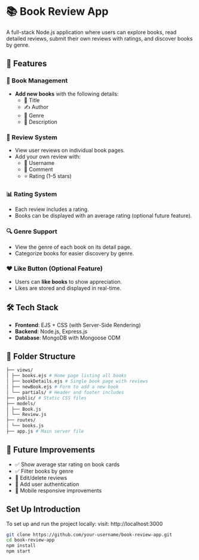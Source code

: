 # 📚 Book Review App

A full-stack Node.js application where users can explore books, read detailed reviews, submit their own reviews with ratings, and discover books by genre.

## 🚀 Features

### 📝 Book Management
- **Add new books** with the following details:
  - 📖 Title
  - ✍️ Author
  - 🧠 Genre
  - 📄 Description

### 🌟 Review System
- View user reviews on individual book pages.
- Add your own review with:
  - 👤 Username
  - 💬 Comment
  - ⭐ Rating (1–5 stars)

### 📊 Rating System
- Each review includes a rating.
- Books can be displayed with an average rating (optional future feature).

### 🔍 Genre Support
- View the genre of each book on its detail page.
- Categorize books for easier discovery by genre.

### ❤️ Like Button (Optional Feature)
- Users can **like books** to show appreciation.
- Likes are stored and displayed in real-time.

## 🛠️ Tech Stack
- **Frontend**: EJS + CSS (with Server-Side Rendering)
- **Backend**: Node.js, Express.js
- **Database**: MongoDB with Mongoose ODM

## 📂 Folder Structure
```bash
├── views/
│ ├── books.ejs # Home page listing all books
│ ├── bookDetails.ejs # Single book page with reviews
│ ├── newBook.ejs # Form to add a new book
│ └── partials/ # Header and footer includes
├── public/ # Static CSS files
├── models/
│ ├── Book.js
│ └── Review.js
├── routes/
│ └── books.js
├── app.js # Main server file
```
## 🧪 Future Improvements
- ✅ Show average star rating on book cards
- ✅ Filter books by genre
- 🔄 Edit/delete reviews
- 🔐 Add user authentication
- 📱 Mobile responsive improvements

## Set Up Introduction
To set up and run the project locally:
visit: http://localhost:3000

```bash
git clone https://github.com/your-username/book-review-app.git
cd book-review-app
npm install
npm start